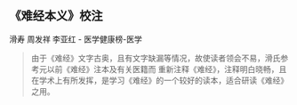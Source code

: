 ## 《难经本义》校注

滑寿 周发祥 李亚红  -  医学健康榜-医学

> 由于《难经》文字古奥，且有文字缺漏等情况，故使读者领会不易，滑氏参考元以前《难经》注本及有关医籍而 重新注释《难经》，注释明白晓畅，且在学术上有所发挥，是学习《难经》的一个较好的读本，适合研读《难经》之用。
